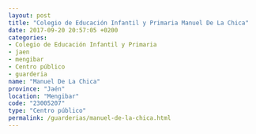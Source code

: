 ```yaml
---
layout: post
title: "Colegio de Educación Infantil y Primaria Manuel De La Chica"
date: 2017-09-20 20:57:05 +0200
categories:
- Colegio de Educación Infantil y Primaria
- jaen
- mengibar
- Centro público
- guarderia
name: "Manuel De La Chica"
province: "Jaén"
location: "Mengibar"
code: "23005207"
type: "Centro público"
permalink: /guarderias/manuel-de-la-chica.html
---
```

